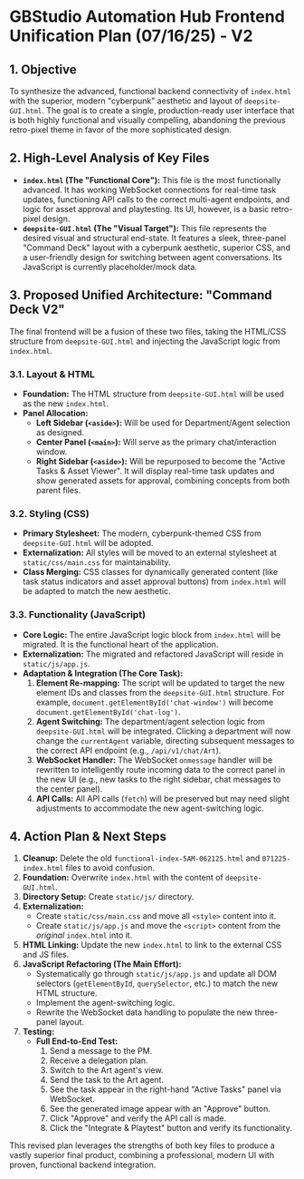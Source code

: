 # GBStudio Automation Hub Frontend Unification Plan (07/16/25) - V2

## 1. Objective

To synthesize the advanced, functional backend connectivity of `index.html` with the superior, modern "cyberpunk" aesthetic and layout of `deepsite-GUI.html`. The goal is to create a single, production-ready user interface that is both highly functional and visually compelling, abandoning the previous retro-pixel theme in favor of the more sophisticated design.

## 2. High-Level Analysis of Key Files

*   **`index.html` (The "Functional Core"):** This file is the most functionally advanced. It has working WebSocket connections for real-time task updates, functioning API calls to the correct multi-agent endpoints, and logic for asset approval and playtesting. Its UI, however, is a basic retro-pixel design.
*   **`deepsite-GUI.html` (The "Visual Target"):** This file represents the desired visual and structural end-state. It features a sleek, three-panel "Command Deck" layout with a cyberpunk aesthetic, superior CSS, and a user-friendly design for switching between agent conversations. Its JavaScript is currently placeholder/mock data.

## 3. Proposed Unified Architecture: "Command Deck V2"

The final frontend will be a fusion of these two files, taking the HTML/CSS structure from `deepsite-GUI.html` and injecting the JavaScript logic from `index.html`.

### 3.1. Layout & HTML

*   **Foundation:** The HTML structure from `deepsite-GUI.html` will be used as the new `index.html`.
*   **Panel Allocation:**
    *   **Left Sidebar (`<aside>`):** Will be used for Department/Agent selection as designed.
    *   **Center Panel (`<main>`):** Will serve as the primary chat/interaction window.
    *   **Right Sidebar (`<aside>`):** Will be repurposed to become the "Active Tasks & Asset Viewer". It will display real-time task updates and show generated assets for approval, combining concepts from both parent files.

### 3.2. Styling (CSS)

*   **Primary Stylesheet:** The modern, cyberpunk-themed CSS from `deepsite-GUI.html` will be adopted.
*   **Externalization:** All styles will be moved to an external stylesheet at `static/css/main.css` for maintainability.
*   **Class Merging:** CSS classes for dynamically generated content (like task status indicators and asset approval buttons) from `index.html` will be adapted to match the new aesthetic.

### 3.3. Functionality (JavaScript)

*   **Core Logic:** The entire JavaScript logic block from `index.html` will be migrated. It is the functional heart of the application.
*   **Externalization:** The migrated and refactored JavaScript will reside in `static/js/app.js`.
*   **Adaptation & Integration (The Core Task):**
    1.  **Element Re-mapping:** The script will be updated to target the new element IDs and classes from the `deepsite-GUI.html` structure. For example, `document.getElementById('chat-window')` will become `document.getElementById('chat-log')`.
    2.  **Agent Switching:** The department/agent selection logic from `deepsite-GUI.html` will be integrated. Clicking a department will now change the `currentAgent` variable, directing subsequent messages to the correct API endpoint (e.g., `/api/v1/chat/Art`).
    3.  **WebSocket Handler:** The WebSocket `onmessage` handler will be rewritten to intelligently route incoming data to the correct panel in the new UI (e.g., new tasks to the right sidebar, chat messages to the center panel).
    4.  **API Calls:** All API calls (`fetch`) will be preserved but may need slight adjustments to accommodate the new agent-switching logic.

## 4. Action Plan & Next Steps

1.  **Cleanup:** Delete the old `functional-index-5AM-062125.html` and `071225-index.html` files to avoid confusion.
2.  **Foundation:** Overwrite `index.html` with the content of `deepsite-GUI.html`.
3.  **Directory Setup:** Create `static/js/` directory.
4.  **Externalization:**
    *   Create `static/css/main.css` and move all `<style>` content into it.
    *   Create `static/js/app.js` and move the `<script>` content from the *original* `index.html` into it.
5.  **HTML Linking:** Update the new `index.html` to link to the external CSS and JS files.
6.  **JavaScript Refactoring (The Main Effort):**
    *   Systematically go through `static/js/app.js` and update all DOM selectors (`getElementById`, `querySelector`, etc.) to match the new HTML structure.
    *   Implement the agent-switching logic.
    *   Rewrite the WebSocket data handling to populate the new three-panel layout.
7.  **Testing:**
    *   **Full End-to-End Test:**
        1.  Send a message to the PM.
        2.  Receive a delegation plan.
        3.  Switch to the Art agent's view.
        4.  Send the task to the Art agent.
        5.  See the task appear in the right-hand "Active Tasks" panel via WebSocket.
        6.  See the generated image appear with an "Approve" button.
        7.  Click "Approve" and verify the API call is made.
        8.  Click the "Integrate & Playtest" button and verify its functionality.

This revised plan leverages the strengths of both key files to produce a vastly superior final product, combining a professional, modern UI with proven, functional backend integration.
